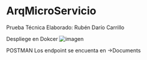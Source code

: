 # ArqMicroServicio
Prueba Técnica
Elaborado: Rubén Darío Carrillo

Despliege en Dokcer
![imagen](https://github.com/user-attachments/assets/2796e5da-02d0-4e49-b119-1fc781acb3db)

POSTMAN
Los endpoint se encuenta en ->Documents
